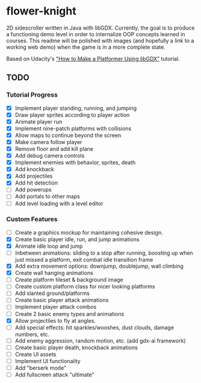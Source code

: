 # flower-knight
2D sidescroller written in Java with libGDX. Currently, the goal is to produce a functioning demo level in order to internalize OOP concepts learned in courses. This readme will be polished with images (and hopefully a link to a working web demo) when the game is in a more complete state.

Based on Udacity's ["How to Make a Platformer Using libGDX"](https://classroom.udacity.com/courses/ud406) tutorial.

## TODO
### Tutorial Progress
- [x] Implement player standing, running, and jumping
- [x] Draw player sprites according to player action
- [x] Animate player run
- [x] Implement nine-patch platforms with collisions
- [x] Allow maps to continue beyond the screen
- [x] Make camera follow player
- [x] Remove floor and add kill plane
- [x] Add debug camera controls
- [x] Implement enemies with behavior, sprites, death
- [x] Add knockback
- [x] Add projectiles
- [x] Add hit detection 
- [ ] Add powerups 
- [ ] Add portals to other maps
- [ ] Add level loading with a level editor
### Custom Features
- [ ] Create a graphics mockup for maintaining cohesive design.
- [x] Create basic player idle, run, and jump animations
- [x] Animate idle loop and jump
- [ ] Inbetween animations: sliding to a stop after running, boosting up when just missed a platform, exit combat idle transition frame
- [x] Add extra movement options: downjump, doublejump, wall climbing
- [x] Create wall hanging animations
- [ ] Create platform tileset & background image
- [ ] Create custom platform class for nicer looking platforms
- [ ] Add slanted ground/platforms
- [ ] Create basic player attack animations
- [ ] Implement player attack combos
- [ ] Create 2 basic enemy types and animations
- [x] Allow projectiles to fly at angles.
- [ ] Add special effects: hit sparkles/wooshes, dust clouds, damage numbers, etc.
- [ ] Add enemy aggression, random motion, etc. (add gdx-ai framework)
- [ ] Create basic player death, knockback animations
- [ ] Create UI assets
- [ ] Implement UI functionality
- [ ] Add "berserk mode"
- [ ] Add fullscreen attack "ultimate"
